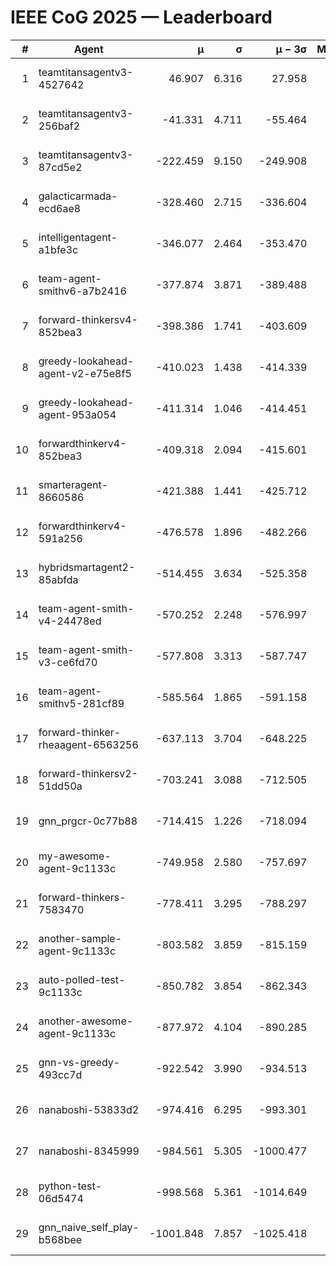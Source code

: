 # IEEE CoG 2025 — Leaderboard

| # | Agent | μ | σ | μ − 3σ | Matches | Updated |
|---:|---|---:|---:|---:|---:|---|
| 1 | teamtitansagentv3-4527642 | 46.907 | 6.316 | 27.958 | 21970 | 2025-08-25 13:09 |
| 2 | teamtitansagentv3-256baf2 | -41.331 | 4.711 | -55.464 | 22296 | 2025-08-25 13:09 |
| 3 | teamtitansagentv3-87cd5e2 | -222.459 | 9.150 | -249.908 | 22826 | 2025-08-25 13:09 |
| 4 | galacticarmada-ecd6ae8 | -328.460 | 2.715 | -336.604 | 20500 | 2025-08-25 13:09 |
| 5 | intelligentagent-a1bfe3c | -346.077 | 2.464 | -353.470 | 18808 | 2025-08-25 13:09 |
| 6 | team-agent-smithv6-a7b2416 | -377.874 | 3.871 | -389.488 | 21820 | 2025-08-25 13:09 |
| 7 | forward-thinkersv4-852bea3 | -398.386 | 1.741 | -403.609 | 18243 | 2025-08-25 13:09 |
| 8 | greedy-lookahead-agent-v2-e75e8f5 | -410.023 | 1.438 | -414.339 | 22626 | 2025-08-25 13:09 |
| 9 | greedy-lookahead-agent-953a054 | -411.314 | 1.046 | -414.451 | 20326 | 2025-08-25 13:09 |
| 10 | forwardthinkerv4-852bea3 | -409.318 | 2.094 | -415.601 | 18732 | 2025-08-25 13:09 |
| 11 | smarteragent-8660586 | -421.388 | 1.441 | -425.712 | 18789 | 2025-08-25 13:09 |
| 12 | forwardthinkerv4-591a256 | -476.578 | 1.896 | -482.266 | 18149 | 2025-08-25 13:09 |
| 13 | hybridsmartagent2-85abfda | -514.455 | 3.634 | -525.358 | 18621 | 2025-08-25 13:09 |
| 14 | team-agent-smith-v4-24478ed | -570.252 | 2.248 | -576.997 | 22016 | 2025-08-25 13:09 |
| 15 | team-agent-smith-v3-ce6fd70 | -577.808 | 3.313 | -587.747 | 22556 | 2025-08-25 13:09 |
| 16 | team-agent-smithv5-281cf89 | -585.564 | 1.865 | -591.158 | 21220 | 2025-08-25 13:09 |
| 17 | forward-thinker-rheaagent-6563256 | -637.113 | 3.704 | -648.225 | 20530 | 2025-08-25 13:09 |
| 18 | forward-thinkersv2-51dd50a | -703.241 | 3.088 | -712.505 | 21370 | 2025-08-25 13:09 |
| 19 | gnn_prgcr-0c77b88 | -714.415 | 1.226 | -718.094 | 19340 | 2025-08-25 13:09 |
| 20 | my-awesome-agent-9c1133c | -749.958 | 2.580 | -757.697 | 22260 | 2025-08-25 13:09 |
| 21 | forward-thinkers-7583470 | -778.411 | 3.295 | -788.297 | 20040 | 2025-08-25 13:09 |
| 22 | another-sample-agent-9c1133c | -803.582 | 3.859 | -815.159 | 22120 | 2025-08-25 13:09 |
| 23 | auto-polled-test-9c1133c | -850.782 | 3.854 | -862.343 | 22980 | 2025-08-25 13:09 |
| 24 | another-awesome-agent-9c1133c | -877.972 | 4.104 | -890.285 | 23800 | 2025-08-25 13:09 |
| 25 | gnn-vs-greedy-493cc7d | -922.542 | 3.990 | -934.513 | 17200 | 2025-08-25 13:09 |
| 26 | nanaboshi-53833d2 | -974.416 | 6.295 | -993.301 | 17160 | 2025-08-25 13:09 |
| 27 | nanaboshi-8345999 | -984.561 | 5.305 | -1000.477 | 18050 | 2025-08-25 13:09 |
| 28 | python-test-06d5474 | -998.568 | 5.361 | -1014.649 | 17770 | 2025-08-25 13:09 |
| 29 | gnn_naive_self_play-b568bee | -1001.848 | 7.857 | -1025.418 | 17840 | 2025-08-25 13:09 |
